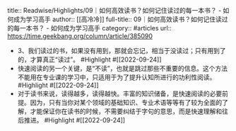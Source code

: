 title:: Readwise/Highlights/09｜如何高效读书？如何记住读过的每一本书？ - 如何成为学习高手
author:: [[高冷冷]]
full-title:: 09｜如何高效读书？如何记住读过的每一本书？ - 如何成为学习高手
category:: #articles
url:: https://time.geekbang.org/column/article/385090

- 3、我们读过的书，如果没有用到，那就会忘记，相当于没读过；只有用到了的，才算真正“读过”。 #Highlight #[[2022-09-24]]
- 快速阅读的另一个关键，是“不读”，也就是跳过那些不重要的信息。这个方法不能用在专业课的学习中，只适用于为了提升认知所进行的功利性阅读。 #Highlight #[[2022-09-24]]
- 对于读书来说，读得越多，读得越快。丰富的知识储备，是快速阅读的必要前提。因为，只有当你对某个领域的基础知识、专业术语等等有了较为全面的了解，才能保证你在读书的时候，不需要纠结于字句的意思，而是快速理解和往后推进。 #Highlight #[[2022-09-24]]
